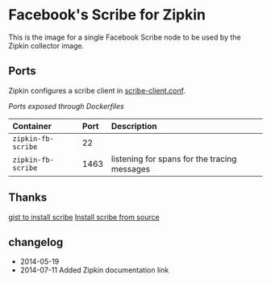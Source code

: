 # Facebook's Scribe for Zipkin

This is the image for a single Facebook Scribe node 
to be used by the Zipkin collector image.

## Ports
Zipkin configures a scribe client in [scribe-client.conf](https://github.com/twitter/zipkin/blob/1.1.0/zipkin-redis/config/scribe-client.conf).

*Ports exposed through Dockerfiles*

| Container| Port|  Description |
|:---------|:---------|:-------|         
| `zipkin-fb-scribe`| 22|  | 
| `zipkin-fb-scribe`| 1463|  listening for spans for the tracing messages| 



## Thanks
[gist to install scribe](https://gist.github.com/elprup/5642303)
[Install scribe from source](https://github.com/huandu/huandu.github.io/blob/master/_posts/2014-03-04-install-facebookscribe-from-source.md)

## changelog
* 2014-05-19 
* 2014-07-11 Added Zipkin documentation link
